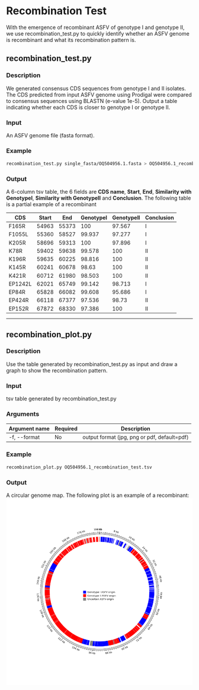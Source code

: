 # Recombination Test
With the emergence of recombinant ASFV of genotype I and genotype II, we use recombination_test.py to quickly identify whether an ASFV genome is recombinant and what its recombination pattern is.
## recombination_test.py
### Description
We generated consensus CDS sequences from genotype I and II isolates. The CDS predicted from input ASFV genome using Prodigal were compared to consensus sequences using BLASTN (e-value 1e-5). Output a table indicating whether each CDS is closer to genotype I or genotype II.
### Input
An ASFV genome file (fasta format).
### Example
```bash
recombination_test.py single_fasta/OQ504956.1.fasta > OQ504956.1_recombination_test.tsv
```
### Output
A 6-column tsv table, the 6 fields are **CDS name**, **Start**, **End**, **Similarity with GenotypeI**, **Similarity with GenotypeII** and **Conclusion**.
The following table is a partial example of a recombinant

| CDS | Start | End | GenotypeI | GenotypeII | Conclusion |
| --- | ----- | --- | --------- | ---------- | ---------- |
|F165R |	54963	| 55373 |	100 |	97.567 |	I|
|F1055L |	55360 |	58527 |	99.937 |	97.277 |	I|
|K205R |	58696 |	59313 |	100 |	97.896 |	I|
|K78R |	59402 |	59638 |	99.578 |	100 |	II|
|K196R |	59635 |	60225 |	98.816 |	100 |	II|
|K145R |	60241 |	60678 |	98.63 |	100 |	II|
|K421R |	60712 |	61980 |	98.503 |	100 |	II|
|EP1242L |	62021 |	65749 |	99.142 |	98.713 |	I|
|EP84R |	65828 |	66082 |	99.608 |	95.686 |	I|
|EP424R | 66118 |	67377 |	97.536 |	98.73 |	II|
|EP152R	| 67872 |	68330 |	97.386 |	100 |	II|

------------------------------------
## recombination_plot.py
### Description
Use the table generated by recombination_test.py as input and draw a graph to show the recombination pattern.
### Input
tsv table generated by recombination_test.py
### Arguments
| Argument name	  | Required | Description |
| --------------  | ----- | -------- |
| -f, --format |  No  | output format (jpg, png or pdf, default=pdf)   |
### Example
```bash
recombination_plot.py OQ504956.1_recombination_test.tsv
```
### Output
A circular genome map.
The following plot is an example of a recombinant:
![Image cannot be loaded](OQ504956.1.png "anasfv")
